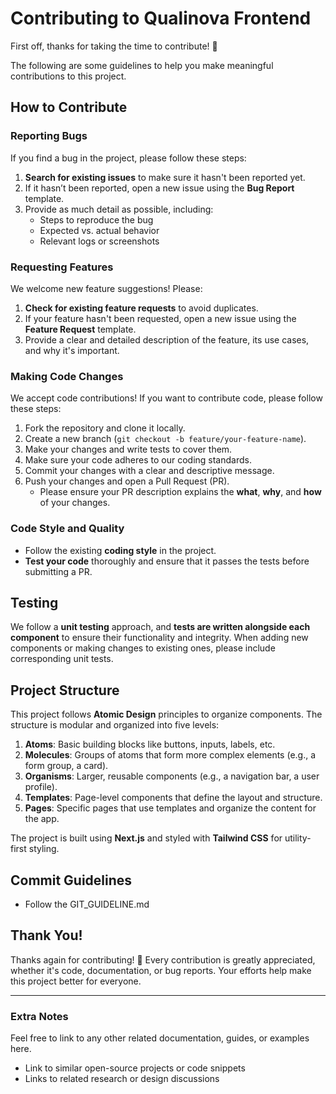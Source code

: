 # Contributing to Qualinova Frontend

First off, thanks for taking the time to contribute! 🙌

The following are some guidelines to help you make meaningful contributions to this project.

## How to Contribute

### Reporting Bugs

If you find a bug in the project, please follow these steps:

1. **Search for existing issues** to make sure it hasn't been reported yet.
2. If it hasn’t been reported, open a new issue using the **Bug Report** template.
3. Provide as much detail as possible, including:
   - Steps to reproduce the bug
   - Expected vs. actual behavior
   - Relevant logs or screenshots

### Requesting Features

We welcome new feature suggestions! Please:

1. **Check for existing feature requests** to avoid duplicates.
2. If your feature hasn't been requested, open a new issue using the **Feature Request** template.
3. Provide a clear and detailed description of the feature, its use cases, and why it's important.

### Making Code Changes

We accept code contributions! If you want to contribute code, please follow these steps:

1. Fork the repository and clone it locally.
2. Create a new branch (`git checkout -b feature/your-feature-name`).
3. Make your changes and write tests to cover them.
4. Make sure your code adheres to our coding standards.
5. Commit your changes with a clear and descriptive message.
6. Push your changes and open a Pull Request (PR).
   - Please ensure your PR description explains the **what**, **why**, and **how** of your changes.

### Code Style and Quality

- Follow the existing **coding style** in the project.
- **Test your code** thoroughly and ensure that it passes the tests before submitting a PR.

## Testing

We follow a **unit testing** approach, and **tests are written alongside each component** to ensure their functionality and integrity. When adding new components or making changes to existing ones, please include corresponding unit tests.

## Project Structure

This project follows **Atomic Design** principles to organize components. The structure is modular and organized into five levels:

1. **Atoms**: Basic building blocks like buttons, inputs, labels, etc.
2. **Molecules**: Groups of atoms that form more complex elements (e.g., a form group, a card).
3. **Organisms**: Larger, reusable components (e.g., a navigation bar, a user profile).
4. **Templates**: Page-level components that define the layout and structure.
5. **Pages**: Specific pages that use templates and organize the content for the app.

The project is built using **Next.js** and styled with **Tailwind CSS** for utility-first styling.

## Commit Guidelines

- Follow the GIT_GUIDELINE.md

## Thank You!

Thanks again for contributing! 🎉 Every contribution is greatly appreciated, whether it's code, documentation, or bug reports. Your efforts help make this project better for everyone.

---

### Extra Notes

Feel free to link to any other related documentation, guides, or examples here.

- Link to similar open-source projects or code snippets
- Links to related research or design discussions
